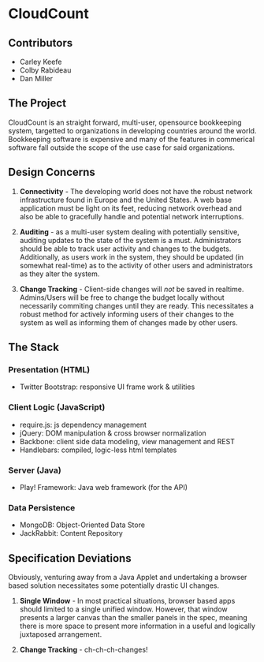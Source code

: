 # CloudCount

## Contributors
* Carley Keefe
* Colby Rabideau
* Dan Miller

## The Project
CloudCount is an straight forward, multi-user, opensource bookkeeping system, targetted to organizations in developing countries around the world. Bookkeeping software is expensive and many of the features in commerical software fall outside the scope of the use case for said organizations.

## Design Concerns

1. **Connectivity** - The developing world does not have the robust network infrastructure found in Europe and the United States. A web base application must be light on its feet, reducing network overhead and also be able to gracefully handle and potential network interruptions.

2. **Auditing** - as a multi-user system dealing with potentially sensitive, auditing updates to the state of the system is a must. Administrators should be able to track user activity and changes to the budgets. Additionally, as users work in the system, they should be updated (in somewhat real-time) as to the activity of other users and administrators as they alter the system.

3. **Change Tracking** - Client-side changes will *not* be saved in realtime. Admins/Users will be free to change the budget locally without necessarily commiting changes until they are ready. This necessitates a robust method for actively informing users of their changes to the system as well as informing them of changes made by other users.

## The Stack

### Presentation (HTML)
* Twitter Bootstrap: responsive UI frame work & utilities

### Client Logic (JavaScript)
* require.js: js dependency management
* jQuery: DOM manipulation & cross browser normalization
* Backbone: client side data modeling, view management and REST
* Handlebars: compiled, logic-less html templates

### Server (Java)
* Play! Framework: Java web framework (for the API)

### Data Persistence
* MongoDB: Object-Oriented Data Store
* JackRabbit: Content Repository

## Specification Deviations
Obviously, venturing away from a Java Applet and undertaking a browser based solution necessitates some potentially drastic UI changes.

1. **Single Window** - In most practical situations, browser based apps should limited to a single unified window. However, that window presents a larger canvas than the smaller panels in the spec, meaning there is more space to present more information in a useful and logically juxtaposed arrangement.

2. **Change Tracking** - ch-ch-ch-changes!
